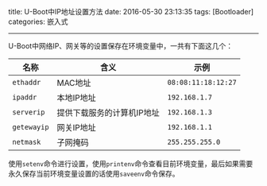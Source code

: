 title: U-Boot中IP地址设置方法
date: 2016-05-30 23:13:35
tags: [Bootloader]
categories: 嵌入式

---

U-Boot中网络IP、网关等的设置保存在环境变量中，一共有下面这几个：

|名称|含义|示例|
|---|----|----|
|`ethaddr`|MAC地址|`08:08:11:18:12:27`|
|`ipaddr`|本地IP地址|`192.168.1.7`|
|`serverip`|提供下载服务的计算机IP地址|`192.168.1.3`|
|`getewayip`|网关IP地址|`192.168.1.1`|
|`netmask`|子网掩码|`255.255.255.0`|

使用`setenv`命令进行设置，使用`printenv`命令查看目前环境变量，最后如果需要永久保存当前环境变量设置的话使用`saveenv`命令保存。

